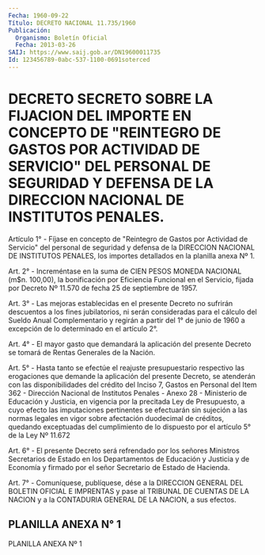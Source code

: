 ```yaml
---
Fecha: 1960-09-22
Título: DECRETO NACIONAL 11.735/1960
Publicación:
  Organismo: Boletín Oficial
  Fecha: 2013-03-26
SAIJ: https://www.saij.gob.ar/DN19600011735
Id: 123456789-0abc-537-1100-0691soterced
---
```

# DECRETO SECRETO SOBRE LA FIJACION DEL IMPORTE EN CONCEPTO DE "REINTEGRO DE GASTOS POR ACTIVIDAD DE SERVICIO" DEL PERSONAL DE SEGURIDAD Y DEFENSA DE LA DIRECCION NACIONAL DE INSTITUTOS PENALES.

<a id="1"></a>
Artículo 1° - Fíjase en concepto de "Reintegro de Gastos por Actividad de Servicio" del personal de seguridad y defensa de la DIRECCION NACIONAL DE INSTITUTOS PENALES, los importes detallados en la planilla anexa Nº 1.

<a id="2"></a>
Art. 2° - Increméntase en la suma de CIEN PESOS MONEDA NACIONAL (m$n. 100,00), la bonificación por Eficiencia Funcional en el Servicio, fijada por Decreto Nº 11.570 de fecha 25 de septiembre de 1957.

<a id="3"></a>
Art. 3° - Las mejoras establecidas en el presente Decreto no sufrirán descuentos a los fines jubilatorios, ni serán consideradas para el cálculo del Sueldo Anual Complementario y regirán a partir del 1° de junio de 1960 a excepción de lo determinado en el artículo 2°.

<a id="4"></a>
Art. 4° - El mayor gasto que demandará la aplicación del presente Decreto se tomará de Rentas Generales de la Nación.

<a id="5"></a>
Art. 5° - Hasta tanto se efectúe el reajuste presupuestario respectivo las erogaciones que demande la aplicación del presente    Decreto, se atenderán con las disponibilidades del crédito del Inciso 7, Gastos en Personal del Item 362 - Dirección Nacional de Institutos Penales - Anexo 28 - Ministerio de Educación y Justicia, en vigencia por la precitada Ley de Presupuesto, a cuyo efecto las imputaciones pertinentes se efectuarán sin sujeción a las normas legales en vigor sobre afectación duodecimal de créditos, quedando exceptuadas del cumplimiento de lo dispuesto por el artículo 5° de la Ley Nº 11.672

<a id="6"></a>
Art. 6° - El presente Decreto será refrendado por los señores Ministros Secretarios de Estado en los Departamentos de Educación y Justicia y de Economía y firmado por el señor Secretario de Estado de Hacienda.

<a id="7"></a>
Art. 7° - Comuníquese, publíquese, dése a la DIRECCION GENERAL DEL BOLETIN OFICIAL E IMPRENTAS y pase al TRIBUNAL DE CUENTAS DE LA NACION y a la CONTADURIA GENERAL DE LA NACION, a sus efectos.

## PLANILLA ANEXA N° 1

PLANILLA ANEXA Nº 1